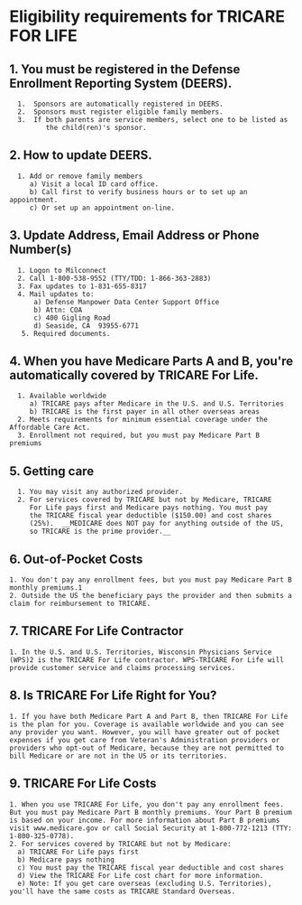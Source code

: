 # Eligibility requirements for TRICARE FOR LIFE

## 1. You must be registered in the Defense Enrollment Reporting System (DEERS).
      1.  Sponsors are automatically registered in DEERS.
      2.  Sponsors must register eligible family members.
      3.  If both parents are service members, select one to be listed as 
             the child(ren)'s sponsor.

## 2. How to update DEERS.
      1. Add or remove family members
         a) Visit a local ID card office.
         b) Call first to verify business hours or to set up an appointment. 
         c) Or set up an appointment on-line.
         
## 3. Update Address, Email Address or Phone Number(s) 
      1. Logon to Milconnect
      2. Call 1-800-538-9552 (TTY/TDD: 1-866-363-2883) 
      3. Fax updates to 1-831-655-8317
      4. Mail updates to:         
          a) Defense Manpower Data Center Support Office
          b) Attn: COA
          c) 400 Gigling Road
          d) Seaside, CA  93955-6771
       5. Required documents.
       
##  4. When you have Medicare Parts A and B, you're automatically covered by TRICARE For Life. 
      1. Available worldwide
         a) TRICARE pays after Medicare in the U.S. and U.S. Territories
         b) TRICARE is the first payer in all other overseas areas
      2. Meets requirements for minimum essential coverage under the Affordable Care Act.
      3. Enrollment not required, but you must pay Medicare Part B premiums
      
##  5. Getting care
      1. You may visit any authorized provider.
      2. For services covered by TRICARE but not by Medicare, TRICARE 
         For Life pays first and Medicare pays nothing. You must pay 
         the TRICARE fiscal year deductible ($150.00) and cost shares 
         (25%).  __MEDICARE does NOT pay for anything outside of the US, 
         so TRICARE is the prime provider.__
##  6. Out-of-Pocket Costs
    1. You don't pay any enrollment fees, but you must pay Medicare Part B monthly premiums.1 
    2. Outside the US the beneficiary pays the provider and then submits a claim for reimbursement to TRICARE.
## 7. TRICARE For Life Contractor
    1. In the U.S. and U.S. Territories, Wisconsin Physicians Service (WPS)2 is the TRICARE For Life contractor. WPS-TRICARE For Life will provide customer service and claims processing services.
## 8. Is TRICARE For Life Right for You?
    1. If you have both Medicare Part A and Part B, then TRICARE For Life is the plan for you. Coverage is available worldwide and you can see any provider you want. However, you will have greater out of pocket expenses if you get care from Veteran's Administration providers or providers who opt-out of Medicare, because they are not permitted to bill Medicare or are not in the US or its territories. 
## 9. TRICARE For Life Costs
    1. When you use TRICARE For Life, you don't pay any enrollment fees. But you must pay Medicare Part B monthly premiums. Your Part B premium is based on your income. For more information about Part B premiums visit www.medicare.gov or call Social Security at 1-800-772-1213 (TTY: 1-800-325-0778). 
    2. For services covered by TRICARE but not by Medicare:
      a) TRICARE For Life pays first
      b) Medicare pays nothing
      c) You must pay the TRICARE fiscal year deductible and cost shares
      d) View the TRICARE For Life cost chart for more information.
      e) Note: If you get care overseas (excluding U.S. Territories), you'll have the same costs as TRICARE Standard Overseas.
